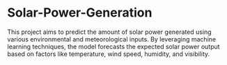 # Solar-Power-Generation
 This project aims to predict the amount of solar power generated using various environmental and meteorological inputs. By leveraging machine learning techniques, the model forecasts the expected solar power output based on factors like temperature, wind speed, humidity, and visibility.
